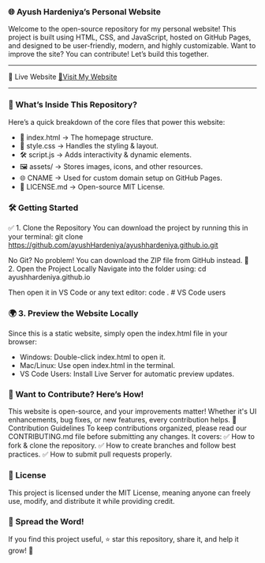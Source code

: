 ### 🌐 Ayush Hardeniya’s Personal Website

Welcome to the open-source repository for my personal website! This project is built using HTML, CSS, and JavaScript, hosted on GitHub Pages, and designed to be user-friendly, modern, and highly customizable.
Want to improve the site? You can contribute! Let’s build this together.

---

🚀 Live Website
[🔗Visit My Website](https://ayushhardeniya.site/)

---

### 📂 What’s Inside This Repository?
Here’s a quick breakdown of the core files that power this website:
- 📄 index.html → The homepage structure.
- 🎨 style.css → Handles the styling & layout.
- 🛠️ script.js → Adds interactivity & dynamic elements.
- 🖼️ assets/ → Stores images, icons, and other resources.
- 🌐 CNAME → Used for custom domain setup on GitHub Pages.
- 📜 LICENSE.md → Open-source MIT License.

### 🛠 Getting Started
✅ 1. Clone the Repository
You can download the project by running this in your terminal:
git clone https://github.com/ayushHardeniya/ayushhardeniya.github.io.git


No Git? No problem! You can download the ZIP file from GitHub instead.
🔧 2. Open the Project Locally
Navigate into the folder using:
cd ayushhardeniya.github.io


Then open it in VS Code or any text editor:
code .  # VS Code users


### 🌍 3. Preview the Website Locally
Since this is a static website, simply open the index.html file in your browser:
- Windows: Double-click index.html to open it.
- Mac/Linux: Use open index.html in the terminal.
- VS Code Users: Install Live Server for automatic preview updates.

### 🤝 Want to Contribute? Here’s How!
This website is open-source, and your improvements matter! Whether it's UI enhancements, bug fixes, or new features, every contribution helps.
📜 Contribution Guidelines
To keep contributions organized, please read our CONTRIBUTING.md file before submitting any changes. It covers:
✅ How to fork & clone the repository.
✅ How to create branches and follow best practices.
✅ How to submit pull requests properly.

### 📜 License
This project is licensed under the MIT License, meaning anyone can freely use, modify, and distribute it while providing credit.

### 📢 Spread the Word!
If you find this project useful, ⭐️ star this repository, share it, and help it grow! 🚀
